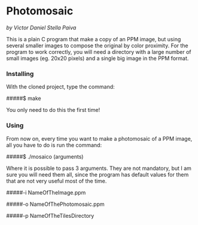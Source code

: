 # Photomosaic
*by Victor Daniel Stella Paiva*


This is a plain C program that make a copy of an PPM image, but using several smaller images to compose the original by color proximity.
For the program to work correctly, you will need a directory with a large number of small images (eg. 20x20 pixels) and a single big image in the PPM format.

### Installing

With the cloned project, type the command:

#####$ make

You only need to do this the first time!

### Using

From now on, every time you want to make a photomosaic of a PPM image, all you have to do is run the command:

#####$ ./mosaico (arguments)

Where it is possible to pass 3 arguments. They are not mandatory, but I am sure you will need them all, since the program has default values for them that are not very useful most of the time.

#####-i NameOfTheImage.ppm

#####-o NameOfThePhotomosaic.ppm

#####-p NameOfTheTilesDirectory

